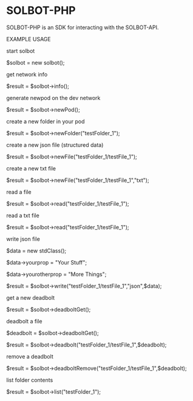 # SOLBOT-PHP
SOLBOT-PHP is an SDK for interacting with the SOLBOT-API.

EXAMPLE USAGE

start solbot

$solbot = new solbot();

get network info

$result = $solbot->info();

generate newpod on the dev network

$result = $solbot->newPod();

create a new folder in your pod

$result = $solbot->newFolder("testFolder_1");

create a new json file (structured data)

$result = $solbot->newFile("testFolder_1/testFile_1");

create a new txt file

$result = $solbot->newFile("testFolder_1/testFile_1","txt");

read a file

$result = $solbot->read("testFolder_1/testFile_1");

read a txt file

$result = $solbot->read("testFolder_1/testFile_1");

write json file

$data = new stdClass();

$data->yourprop = "Your Stuff";

$data->yourotherprop = "More Things";

$result = $solbot->write("testFolder_1/testFile_1","json",$data);

get a new deadbolt

$result = $solbot->deadboltGet();

deadbolt a file

$deadbolt = $solbot->deadboltGet();

$result = $solbot->deadbolt("testFolder_1/testFile_1",$deadbolt);

remove a deadbolt

$result = $solbot->deadboltRemove("testFolder_1/testFile_1",$deadbolt);

list folder contents

$result = $solbot->list("testFolder_1");
